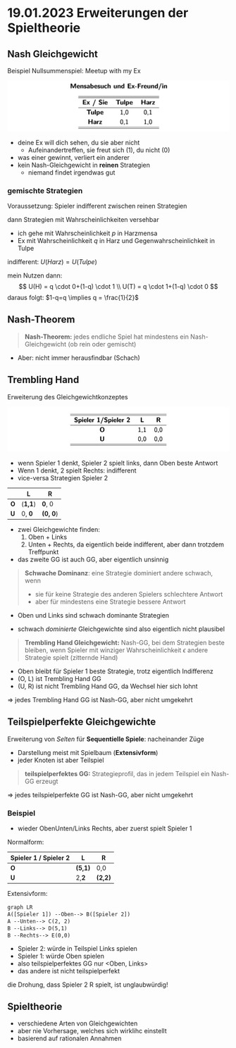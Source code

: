 # 19.01.2023 Erweiterungen der Spieltheorie



## Nash Gleichgewicht

Beispiel Nullsummenspiel: Meetup with my Ex

![2023-01-23_13-51-22](../images/2023-01-23_13-51-22.jpg)

- deine Ex will dich sehen, du sie aber nicht
    - Aufeinandertreffen, sie freut sich (1), du nicht (0)
- was einer gewinnt, verliert ein anderer
- kein Nash-Gleichgewicht in **reinen** Strategien
    - niemand findet irgendwas gut

### gemischte Strategien

Voraussetzung: Spieler indifferent zwischen reinen Strategien

dann Strategien mit Wahrscheinlichkeiten versehbar

- ich gehe mit Wahrscheinlichkeit *p* in Harzmensa
- Ex mit Wahrscheinlichkeit *q* in Harz und Gegenwahrscheinlichkeit in Tulpe 

indifferent: $U(Harz) = U(Tulpe)$

mein Nutzen dann: 
$$
U(H) = q \cdot 0+(1-q) \cdot 1 \\
U(T) = q \cdot 1+(1-q) \cdot 0
$$
daraus folgt: $1-q=q \implies q = \frac{1}{2}$



## Nash-Theorem

> **Nash-Theorem:** jedes endliche Spiel hat mindestens ein Nash-Gleichgewicht (ob rein oder gemischt)

- Aber: nicht immer herausfindbar (Schach)



## Trembling Hand

Erweiterung des Gleichgewichtkonzeptes

![img](../images/2023-01-23_16-57-10.jpg)

- wenn Spieler 1 denkt, Spieler 2 spielt links, dann Oben beste Antwort
- Wenn 1 denkt, 2 spielt Rechts: indifferent
- vice-versa Strategien Spieler 2

|       | L         | R          |
| ----- | --------- | ---------- |
| **O** | (**1,1**) | **0**, 0   |
| **U** | 0, **0**  | **(0, 0**) |

- zwei Gleichgewichte finden:
    1. Oben + Links
    1. Unten + Rechts, da eigentlich beide indifferent, aber dann trotzdem Treffpunkt
- das zweite GG ist auch GG, aber eigentlich unsinnig



> **Schwache Dominanz**: eine Strategie dominiert andere schwach, wenn
>
> - sie für keine Strategie des anderen Spielers schlechtere Antwort
> - aber für mindestens eine Strategie bessere Antwort

- Oben und Links sind schwach dominante Strategien

- schwach *dominierte* Gleichgewichte sind also eigentlich nicht plausibel



> **Trembling Hand Gleichgewicht:** Nash-GG, bei dem Strategien beste bleiben, wenn Spieler mit winziger Wahrscheinlichkeit $\epsilon$ andere Strategie spielt (zitternde Hand)

- Oben bleibt für Spieler 1 beste Strategie, trotz eigentlich Indifferenz
- (O, L) ist Trembling Hand GG
- (U, R) ist nicht Trembling Hand GG, da Wechsel hier sich lohnt

=> jedes Trembling Hand GG ist Nash-GG, aber nicht umgekehrt





## Teilspielperfekte Gleichgewichte

Erweiterung von *Selten* für **Sequentielle Spiele**: nacheinander Züge

- Darstellung meist mit Spielbaum (**Extensivform**)
- jeder Knoten ist aber Teilspiel

> **teilspielperfektes GG:** Strategieprofil, das in jedem Teilspiel ein Nash-GG erzeugt

=> jedes teilspielperfekte GG ist Nash-GG, aber nicht umgekehrt



### Beispiel

- wieder ObenUnten/Links Rechts, aber zuerst spielt Spieler 1

Normalform:

| Spieler 1 / Spieler 2 | L         | R         |
| --------------------- | --------- | --------- |
| **O**                 | **(5,1)** | 0,0       |
| **U**                 | 2,**2**   | **(2,2)** |

Extensivform:

```mermaid
graph LR
A([Spieler 1]) --Oben--> B([Spieler 2])
A --Unten--> C(2, 2)
B --Links--> D(5,1)
B --Rechts--> E(0,0)
```

- Spieler 2: würde in Teilspiel Links spielen
- Spieler 1: würde Oben spielen
- also teilspielperfektes GG nur <Oben, Links>
- das andere ist nicht teilspielperfekt



die Drohung, dass Spieler 2 R spielt, ist unglaubwürdig!



## Spieltheorie

- verschiedene Arten von Gleichgewichten
- aber nie Vorhersage, welches sich wirklihc einstellt
- basierend auf rationalen Annahmen

